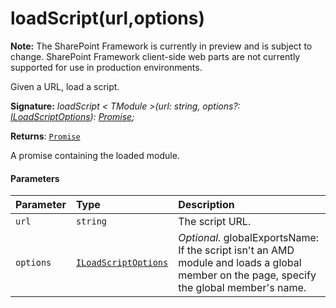 # loadScript(url,options)
**Note:** The SharePoint Framework is currently in preview and is subject to change. SharePoint Framework client-side web parts are not currently supported for use in production environments.



Given a URL, load a script.

**Signature:** _loadScript < TModule >(url: string, options?: [ILoadScriptOptions](../../sp-loader/interface/iloadscriptoptions.md)): [Promise](../../es6-promise.api/class/promise.md)<TModule>;_

**Returns**: [`Promise`](../../es6-promise.api/class/promise.md)<TModule>



A promise containing the loaded module.

#### Parameters


| Parameter	   | Type    | Description |
|:-------------|:---------------|:------------|
| `url`    | `string` | The script URL. |
| `options`    | [`ILoadScriptOptions`](../../sp-loader/interface/iloadscriptoptions.md) | _Optional._ globalExportsName: If the script isn't an AMD module and loads a global member on the page, specify the global member's name. |


